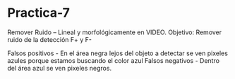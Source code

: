 # Practica-7

Remover Ruido – Lineal y morfológicamente en VIDEO.
Objetivo: Remover ruido de la detección F+ y F-

Falsos positivos - En el área negra lejos del objeto a detectar se ven pixeles azules porque estamos buscando el color azul
Falsos negativos - Dentro del área azul se ven pixeles negros.
